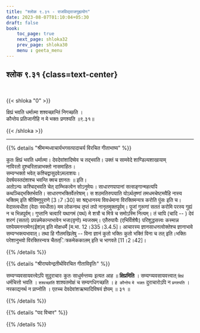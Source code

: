 ```yaml
---
title: "श्लोक ९.३१ - राजविद्यराजगुह्ययोग"
date: 2023-08-07T01:10:04+05:30
draft: false
book:
    toc_page: true
    next_page: shloka32
    prev_page: shloka30
    menu : geeta_menu
---
```




## श्लोक ९.३१ {class=text-center}

<br/>

{{< shloka  "0"  >}}

क्षिप्रं भवति धर्मात्मा शश्वच्छान्तिं निगच्छति ।  
कौन्तेय प्रतिजानीहि न मे भक्तः प्रणश्यति ॥९.३१॥

{{< /shloka >}}

---


{{% details "श्रीमन्मध्वाचार्यभगवत्पादाचर्य विरचित  गीताभाष्य" %}}

कुतः क्षिप्रं भवति धर्मात्मा। देवदेवांशादिष्वेव च 
तद्भवति। उक्तं च सामवेदे शाण्डिल्यशाखायाम्    
नाविरतो दुश्चरितान्नाभक्तो नासमाहितः।  
सम्यग्भक्तो भवेत् कश्चिद्वासुदवेऽमलाशयः।  
देवर्षयस्तदंशाश्च भवन्ति क्वच ज्ञानतः ॥  इति।  
अतोऽन्यः कश्चिद्भवति चेत् दाम्भिकत्वेन 
सोऽनुमेयः। साधारणपापानां सत्सङ्गान्महत्यपि 
कथञ्चिद्भक्तिर्भवति। साधारणभक्तिर्वेतरेषाम्। स 
शठमतिरुपयाति योऽर्थतृष्णां तमधमचेष्टमवैहि नास्य 
भक्तिम् इति श्रीविष्णुपुराणे [3।7।30] सा श्रद्दधानस्य 
विवर्धमाना विरक्तिमन्यत्र करोति पुंसः इति 
च।वेदास्त्वधीता (वेदाः स्वधीताः) मम लोकनाथ तृप्तं तपो 
नानृतमुक्तपूर्वम्। पूजां गुरूणां सततं करोमि परस्य 
गुह्यं न च भिन्नपूर्वम्। गुप्तानि चत्वारि यथागमं (यथं) 
मे शत्रौ च मित्रे च समोऽस्मि नित्यम्। तं चापि (चादि 
-- ) देवं शरणं (सततं) प्रपन्नमेकान्तभावेन भजा(वृणो) 
म्यजस्रम्। एतैरुपायैः (एभिर्विशेषैः) परिशुद्धसत्त्वः 
कस्मान्न पश्येयमनन्तमेन(ईश)म् इति मोक्षधर्मे [म.भा.
12।335।3.4.5]। आचारस्य ज्ञानसाधनत्वोक्तेश्च ज्ञानाभावे 
सम्यग्भक्त्यभावात्। तथा हि गौतमखिलेषु -- विना ज्ञानं 
कुतो भक्तिः कुतो भक्तिं विना च तत् इति।भक्तिः 
परेशानुभवो विरक्तिरन्यत्र चैतत्ित्रकमेककालम् इति च 
भागवते [11।2।42]।

{{% /details %}}



{{% details "श्रीराघवेन्द्रतीर्थविरचित गीताविवृतिः" %}}

सम्यग्व्यवसायवत्त्वेऽपि सुदुराचारः कुतः साधुर्मन्तव्यः 
इत्यत आह ॥ **क्षिप्रमिति** । 
सम्यग्व्यवसायवत्त्वात् `क्षिप्रं` धर्मचित्तो भवति । 
`शश्वच्छांतिं` शाश्वतमोक्षं च सम्यगधिगच्छति । 
`हे कौन्तेय` `मे भक्तः` दुराचारोऽपि न
`प्रणश्यति` । नरकाद्यनर्थ न प्राप्नोति । 
एतच्च देवदेवांशऋष्यादिविषयं ज्ञेयम्‌ ॥ ३१ ॥

{{% /details %}}



{{% details "पद विचार" %}}


{{% /details %}}
